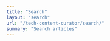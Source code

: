 ```yaml
---
title: "Search"
layout: "search"
url: "/tech-content-curator/search/"
summary: "Search articles"
---
```

